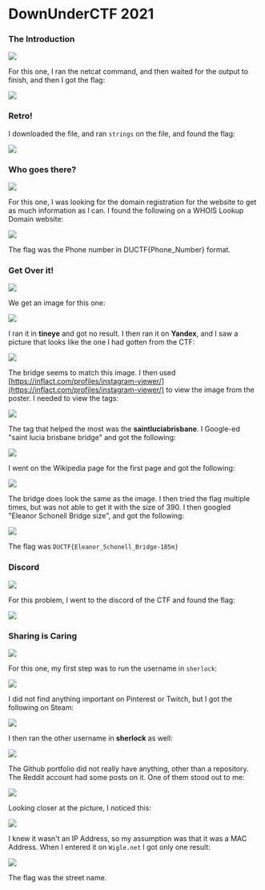 # DownUnderCTF 2021

### The Introduction

![](../../.gitbook/assets/image%20%28239%29.png)

For this one, I ran the netcat command, and then waited for the output to finish, and then I got the flag:

![](../../.gitbook/assets/image%20%28225%29.png)

### Retro!

I downloaded the file, and ran `strings` on the file, and found the flag:

![](../../.gitbook/assets/image%20%28240%29.png)

### Who goes there?

![](../../.gitbook/assets/image%20%28246%29.png)

For this one, I was looking for the domain registration for the website to get as much information as I can. I found the following on a WHOIS Lookup Domain website:

![](../../.gitbook/assets/image%20%28260%29.png)

The flag was the Phone number in DUCTF{Phone\_Number} format.

### Get Over it!

![](../../.gitbook/assets/image%20%28223%29.png)

We get an image for this one:

![](../../.gitbook/assets/image%20%28256%29.png)

I ran it in **tineye** and got no result. I then ran it on **Yandex**, and I saw a picture that looks like the one I had gotten from the CTF:

![](../../.gitbook/assets/image%20%28268%29.png)

The bridge seems to match this image. I then used [https://inflact.com/profiles/instagram-viewer/](https://inflact.com/profiles/instagram-viewer/) to view the image from the poster. I needed to view the tags:

![](../../.gitbook/assets/image%20%28261%29.png)

The tag that helped the most was the **saintluciabrisbane**. I Google-ed "saint lucia brisbane bridge" and got the following:

![](../../.gitbook/assets/image%20%28244%29.png)

I went on the Wikipedia page for the first page and got the following:

![](../../.gitbook/assets/image%20%28248%29.png)

The bridge does look the same as the image. I then tried the flag multiple times, but was not able to get it with the size of 390. I then googled "Eleanor Schonell Bridge size", and got the following:

![](../../.gitbook/assets/image%20%28233%29.png)

The flag was `DUCTF{Eleanor_Schonell_Bridge-185m}`

### Discord

![](../../.gitbook/assets/image%20%28228%29.png)

For this problem, I went to the discord of the CTF and found the flag:

![](../../.gitbook/assets/image%20%28267%29.png)

### Sharing is Caring

![](../../.gitbook/assets/image%20%28253%29.png)

For this one, my first step was to run the username in `sherlock`:

![](../../.gitbook/assets/image%20%28242%29.png)

I did not find anything important on Pinterest or Twitch, but I got the following on Steam:

![](../../.gitbook/assets/image%20%28216%29.png)

I then ran the other username in **sherlock** as well:

![](../../.gitbook/assets/image%20%28266%29.png)

The Github portfolio did not really have anything, other than a repository. The Reddit account had some posts on it. One of them stood out to me:

![](../../.gitbook/assets/image%20%28224%29.png)

Looking closer at the picture, I noticed this:

![](../../.gitbook/assets/image%20%28218%29.png)

I knew it wasn't an IP Address, so my assumption was that it was a MAC Address. When I entered it on `Wigle.net` I got only one result:

![](../../.gitbook/assets/image%20%28254%29.png)

The flag was the street name.

